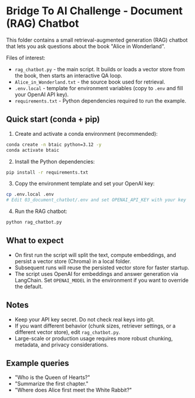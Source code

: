 # Bridge To AI Challenge - Document (RAG) Chatbot

This folder contains a small retrieval-augmented generation (RAG) chatbot that lets you ask questions about the book "Alice in Wonderland".

Files of interest:
- `rag_chatbot.py` - the main script. It builds or loads a vector store from the book, then starts an interactive QA loop.
- `Alice_in_Wonderland.txt` - the source book used for retrieval.
- `.env.local` - template for environment variables (copy to `.env` and fill your OpenAI API key).
- `requirements.txt` - Python dependencies required to run the example.

Quick start (conda + pip)
-------------------------

1. Create and activate a conda environment (recommended):

```bash
conda create -n btaic python=3.12 -y
conda activate btaic
```

2. Install the Python dependencies:

```bash
pip install -r requirements.txt
```

3. Copy the environment template and set your OpenAI key:

```bash
cp .env.local .env
# Edit 03_document_chatbot/.env and set OPENAI_API_KEY with your key
```

4. Run the RAG chatbot:

```bash
python rag_chatbot.py
```

What to expect
--------------
- On first run the script will split the text, compute embeddings, and persist a vector store (Chroma) in a local folder.
- Subsequent runs will reuse the persisted vector store for faster startup.
- The script uses OpenAI for embeddings and answer generation via LangChain. Set `OPENAI_MODEL` in the environment if you want to override the default.

Notes
-----
- Keep your API key secret. Do not check real keys into git.
- If you want different behavior (chunk sizes, retriever settings, or a different vector store), edit `rag_chatbot.py`.
- Large-scale or production usage requires more robust chunking, metadata, and privacy considerations.

Example queries
---------------
- "Who is the Queen of Hearts?"
- "Summarize the first chapter."
- "Where does Alice first meet the White Rabbit?"


